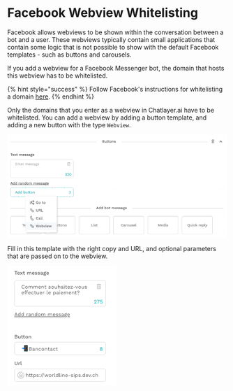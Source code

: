 # Facebook Webview Whitelisting

Facebook allows webviews to be shown within the conversation between a bot and a user. These webviews typically contain small applications that contain some logic that is not possible to show with the default Facebook templates - such as buttons and carousels.

If you add a webview for a Facebook Messenger bot, the domain that hosts this webview has to be whitelisted.

{% hint style="success" %}
Follow Facebook's instructions for whitelisting a domain [here](https://developers.facebook.com/docs/messenger-platform/reference/messenger-profile-api/domain-whitelisting/#page_settings).
{% endhint %}

Only the domains that you enter as a webview in Chatlayer.ai have to be whitelisted. You can add a webview by adding a button template, and adding a new button with the type `Webview`.

![](../../.gitbook/assets/image%20%28166%29.png)

Fill in this template with the right copy and URL, and optional parameters that are passed on to the webview.

![](../../.gitbook/assets/image%20%28239%29.png)

